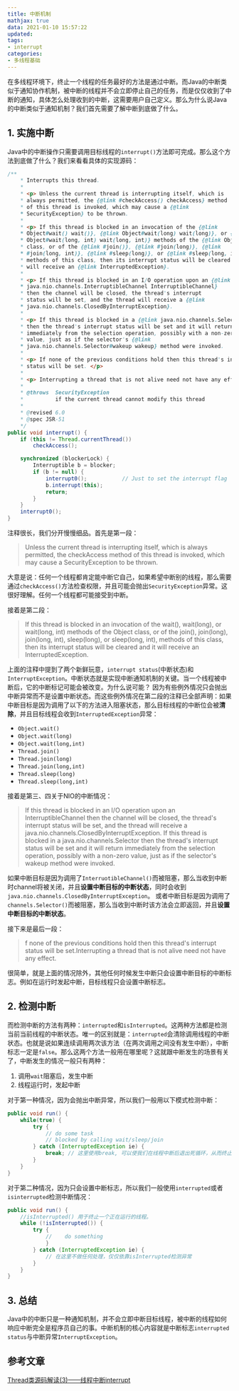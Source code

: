 ```yaml
---
title: 中断机制
mathjax: true
data: 2021-01-10 15:57:22
updated:
tags: 
- interrupt
categories:
- 多线程基础
---
```


在多线程环境下，终止一个线程的任务最好的方法是通过中断。而Java的中断类似于通知协作机制，被中断的线程并不会立即停止自己的任务，而是仅仅收到了中断的通知，具体怎么处理收到的中断，这需要用户自己定义。那么为什么说Java的中断类似于通知机制？我们首先需要了解中断到底做了什么。

## 1. 实施中断

Java中的中断操作只需要调用目标线程的`interrupt()`方法即可完成。那么这个方法到底做了什么？我们来看看具体的实现源码：

``` java
/**
    * Interrupts this thread.
    *
    * <p> Unless the current thread is interrupting itself, which is
    * always permitted, the {@link #checkAccess() checkAccess} method
    * of this thread is invoked, which may cause a {@link
    * SecurityException} to be thrown.
    *
    * <p> If this thread is blocked in an invocation of the {@link
    * Object#wait() wait()}, {@link Object#wait(long) wait(long)}, or {@link
    * Object#wait(long, int) wait(long, int)} methods of the {@link Object}
    * class, or of the {@link #join()}, {@link #join(long)}, {@link
    * #join(long, int)}, {@link #sleep(long)}, or {@link #sleep(long, int)},
    * methods of this class, then its interrupt status will be cleared and it
    * will receive an {@link InterruptedException}.
    *
    * <p> If this thread is blocked in an I/O operation upon an {@link
    * java.nio.channels.InterruptibleChannel InterruptibleChannel}
    * then the channel will be closed, the thread's interrupt
    * status will be set, and the thread will receive a {@link
    * java.nio.channels.ClosedByInterruptException}.
    *
    * <p> If this thread is blocked in a {@link java.nio.channels.Selector}
    * then the thread's interrupt status will be set and it will return
    * immediately from the selection operation, possibly with a non-zero
    * value, just as if the selector's {@link
    * java.nio.channels.Selector#wakeup wakeup} method were invoked.
    *
    * <p> If none of the previous conditions hold then this thread's interrupt
    * status will be set. </p>
    *
    * <p> Interrupting a thread that is not alive need not have any effect.
    *
    * @throws  SecurityException
    *          if the current thread cannot modify this thread
    *
    * @revised 6.0
    * @spec JSR-51
    */
public void interrupt() {
    if (this != Thread.currentThread())
        checkAccess();

    synchronized (blockerLock) {
        Interruptible b = blocker;
        if (b != null) {
            interrupt0();           // Just to set the interrupt flag
            b.interrupt(this);
            return;
        }
    }
    interrupt0();
}
```

注释很长，我们分开慢慢细品。首先是第一段：

>Unless the current thread is interrupting itself, which is always permitted, the checkAccess method of this thread is invoked, which may cause a SecurityException to be thrown.

大意是说：任何一个线程都肯定能中断它自己，如果希望中断别的线程，那么需要通过`checkAccess()`方法检查权限，并且可能会抛出`SecurityException`异常。这很好理解。任何一个线程都可能接受到中断。

接着是第二段：
>If this thread is blocked in an invocation of the wait(), wait(long), or wait(long, int) methods of the Object class, or of the join(), join(long), join(long, int), sleep(long), or sleep(long, int), methods of this class, then its interrupt status will be cleared and it will receive an InterruptedException.

上面的注释中提到了两个新鲜玩意，`interrupt status`(中断状态)和`InterruptException`。中断状态就是实现中断通知机制的关键。当一个线程被中断后，它的中断标记可能会被改变。为什么说可能？
因为有些例外情况只会抛出中断异常而不是设置中断状态。而这些例外情况在第二段的注释已全部声明：如果中断目标是因为调用了以下的方法进入阻塞状态，那么目标线程的中断位会被**清除**，并且目标线程会收到`InterruptedException`异常：

- `Object.wait()`
- `Object.wait(long)`
- `Object.wait(long,int)`
- `Thread.join()`
- `Thread.join(long)`
- `Thread.join(long,int)`
- `Thread.sleep(long)`
- `Thread.sleep(long,int)`

接着是第三、四关于NIO的中断情况：

>If this thread is blocked in an I/O operation upon an InterruptibleChannel then the channel will be closed, the thread's interrupt status will be set, and the thread will receive a java.nio.channels.ClosedByInterruptException.
If this thread is blocked in a java.nio.channels.Selector then the thread's interrupt status will be set and it will return immediately from the selection operation, possibly with a non-zero value, just as if the selector's wakeup method were invoked.

如果中断目标是因为调用了`InterruotibleChannel()`而被阻塞，那么当收到中断时channel将被关闭，并且**设置中断目标的中断状态**，同时会收到`java.nio.channels.ClosedByInterruptException`。
或者中断目标是因为调用了`channels.Selector()`而被阻塞，那么当收到中断时该方法会立即返回，并且**设置中断目标的中断状态**。

接下来是最后一段：

>f none of the previous conditions hold then this thread's interrupt status will be set.Interrupting a thread that is not alive need not have any effect.

很简单，就是上面的情况除外，其他任何时候发生中断只会设置中断目标的中断标志。例如在运行时发起中断，目标线程只会设置中断标志。

## 2. 检测中断

而检测中断的方法有两种：`interrupted`和`isInterrupted`。这两种方法都是检测当前当前线程的中断状态。唯一的区别就是：`interrupted`会清除调用线程的中断状态。也就是说如果连续调用两次该方法（在两次调用之间没有发生中断），中断标志一定是`false`。那么这两个方法一般用在哪里呢？这就跟中断发生的场景有关了，中断发生的情况一般只有两种：

1. 调用`wait`阻塞后，发生中断
2. 线程运行时，发起中断

对于第一种情况，因为会抛出中断异常，所以我们一般用以下模式检测中断：

``` java
public void run() {
    while(true) {
        try {
            // do some task
            // blocked by calling wait/sleep/join
        } catch (InterruptedException ie) {  
            break; // 这里使用break, 可以使我们在线程中断后退出死循环，从而终止线程。
        }
    }
}
```

对于第二种情况，因为只会设置中断标志，所以我们一般使用`interrupted`或者`isinterrupted`检测中断情况：

``` java
public void run() {
    //isInterrupted() 用于终止一个正在运行的线程。
    while (!isInterrupted()) {
        try {
            //    do something
            }
        } catch (InterruptedException ie) {  
            // 在这里不做任何处理，仅仅依靠isInterrupted检测异常
        }
    }
}
```

## 3. 总结

Java中的中断只是一种通知机制，并不会立即中断目标线程，被中断的线程如何响应中断完全是程序员自己的事。中断机制的核心内容就是中断标志`interrupted status`与中断异常`InterruptException`。

## 参考文章

[Thread类源码解读(3)——线程中断interrupt](https://segmentfault.com/a/1190000016083002)


